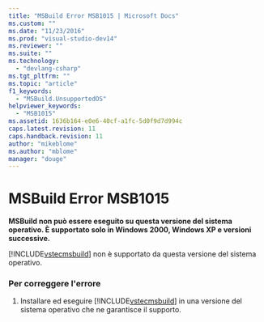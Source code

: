 ```yaml
---
title: "MSBuild Error MSB1015 | Microsoft Docs"
ms.custom: ""
ms.date: "11/23/2016"
ms.prod: "visual-studio-dev14"
ms.reviewer: ""
ms.suite: ""
ms.technology: 
  - "devlang-csharp"
ms.tgt_pltfrm: ""
ms.topic: "article"
f1_keywords: 
  - "MSBuild.UnsupportedOS"
helpviewer_keywords: 
  - "MSB1015"
ms.assetid: 1636b164-e0e6-40cf-a1fc-5d0f9d7d994c
caps.latest.revision: 11
caps.handback.revision: 11
author: "mikeblome"
ms.author: "mblome"
manager: "douge"
---
```

# MSBuild Error MSB1015
**MSBuild non può essere eseguito su questa versione del sistema operativo.  È supportato solo in Windows 2000, Windows XP e versioni successive.**  
  
 [!INCLUDE[vstecmsbuild](../extensibility/internals/includes/vstecmsbuild_md.md)] non è supportato da questa versione del sistema operativo.  
  
### Per correggere l'errore  
  
1.  Installare ed eseguire [!INCLUDE[vstecmsbuild](../extensibility/internals/includes/vstecmsbuild_md.md)] in una versione del sistema operativo che ne garantisce il supporto.